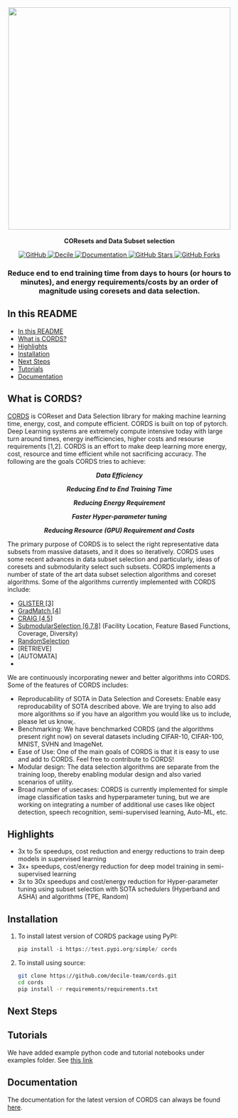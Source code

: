 <p align="center">
    <br>
        &nbsp&nbsp&nbsp&nbsp&nbsp&nbsp&nbsp&nbsp&nbsp&nbsp&nbsp&nbsp
        <img src="https://github.com/decile-team/cords/blob/main/docs/source/imgs/cords_logo.png" width="500"/>
    </br>
    <br>
        <strong> COResets and Data Subset selection </strong>
    </br>
</p>

<p align="center">
    <a href="https://github.com/decile-team/cords/blob/main/LICENSE.txt">
        <img alt="GitHub" src="https://img.shields.io/github/license/decile-team/cords?color=blue">
    </a>
    <a href="https://decile.org/">
        <img alt="Decile" src="https://img.shields.io/badge/website-online-green">
    </a>  
    <a href="https://cords.readthedocs.io/en/latest/">
        <img alt="Documentation" src="https://img.shields.io/badge/docs-passing-brightgreen">
    </a>
    <a href="#">
        <img alt="GitHub Stars" src="https://img.shields.io/github/stars/decile-team/cords">
    </a>
    <a href="#">
        <img alt="GitHub Forks" src="https://img.shields.io/github/forks/decile-team/cords">
    </a>
</p>

<h3 align="center">
<p>Reduce end to end training time from days to hours (or hours to minutes), and energy requirements/costs by an order of magnitude using coresets and data selection.
</h3>


## In this README

- [In this README](#in-this-readme)
- [What is CORDS?](#what-is-cords)
- [Highlights](#highlights)
- [Installation](#installation)
- [Next Steps](#next-steps)
- [Tutorials](#tutorials)
- [Documentation](#documentation)

## What is CORDS?

[CORDS](https://cords.readthedocs.io/en/latest/) is COReset and Data Selection library for making machine learning time, energy, cost, and compute efficient. CORDS is built on top of pytorch. Deep Learning systems are extremely compute intensive today with large turn around times, energy inefficiencies, higher costs and resourse requirements [1,2]. CORDS is an effort to make deep learning more energy, cost, resource and time efficient while not sacrificing accuracy. The following are the goals CORDS tries to achieve:

<p align="center"><i><b>Data Efficiency</b></i></p>
<p align="center"><i><b>Reducing End to End Training Time</b></i></p>
<p align="center"><i><b>Reducing Energy Requirement</b></i></p>
<p align="center"><i><b>Faster Hyper-parameter tuning </b></i></p>
<p align="center"><i><b>Reducing Resource (GPU) Requirement and Costs</b></i></p>


The primary purpose of CORDS is to select the right representative data subsets from massive datasets, and it does so iteratively. CORDS uses some recent advances in data subset selection and particularly, ideas of coresets and submodularity select such subsets. CORDS implements a number of state of the art data subset selection algorithms 
and coreset algorithms. Some of the algorithms currently implemented with CORDS include:

- [GLISTER [3]](https://cords.readthedocs.io/en/latest/strategies/cords.selection_strategies.supervisedlearning.html#module-cords.selectionstrategies.supervisedlearning.glisterstrategy)
- [GradMatch [4]](https://cords.readthedocs.io/en/latest/strategies/cords.selection_strategies.supervisedlearning.html#module-cords.selectionstrategies.supervisedlearning.ompgradmatchstrategy)
- [CRAIG [4,5]](https://cords.readthedocs.io/en/latest/strategies/cords.selection_strategies.supervisedlearning.html#module-cords.selectionstrategies.supervisedlearning.craigstrategy)
- [SubmodularSelection [6,7,8]](https://cords.readthedocs.io/en/latest/strategies/cords.selection_strategies.supervisedlearning.html#module-cords.selectionstrategies.supervisedlearning.submodularselectionstrategy) (Facility Location, Feature Based Functions, Coverage, Diversity)
- [RandomSelection](https://cords.readthedocs.io/en/latest/strategies/cords.selection_strategies.supervisedlearning.html#module-cords.selectionstrategies.supervisedlearning.randomstrategy)
- [RETRIEVE]
- [AUTOMATA]
- 
We are continuously incorporating newer and better algorithms into CORDS. Some of the features of CORDS includes:

- Reproducability of SOTA in Data Selection and Coresets: Enable easy reproducability of SOTA described above. We are trying to also add more algorithms so if you have an algorithm you would like us to include, please let us know,.
- Benchmarking: We have benchmarked CORDS (and the algorithms present right now) on several datasets including CIFAR-10, CIFAR-100, MNIST, SVHN and ImageNet. 
- Ease of Use: One of the main goals of CORDS is that it is easy to use and add to CORDS. Feel free to contribute to CORDS!
- Modular design: The data selection algorithms are separate from the training loop, thereby enabling modular design and also varied scenarios of utility.
- Broad number of usecases: CORDS is currently implemented for simple image classification tasks and hyperparameter tuning, but we are working on integrating a number of additional use cases like object detection, speech recognition, semi-supervised learning, Auto-ML, etc.

## Highlights
- 3x to 5x speedups, cost reduction and energy reductions to train deep models in supervised learning
- 3x+ speedups, cost/energy reduction for deep model training in semi-supervised learning
- 3x to 30x speedups and cost/energy reduction for Hyper-parameter tuning using subset selection with SOTA schedulers (Hyperband and ASHA) and algorithms (TPE, Random)

## Installation

1. To install latest version of CORDS package using PyPI:

    ```python
    pip install -i https://test.pypi.org/simple/ cords
    ```

2. To install using source:

    ```bash
    git clone https://github.com/decile-team/cords.git
    cd cords
    pip install -r requirements/requirements.txt
    ```


## Next Steps

## Tutorials
We have added example python code and tutorial notebooks under examples folder. See [this link](https://github.com/decile-team/cords/tree/main/examples)

## Documentation

The documentation for the latest version of CORDS can always be found [here](https://cords.readthedocs.io/en/latest/).


